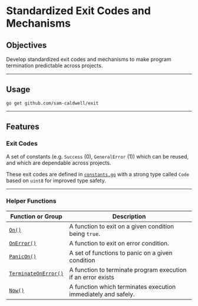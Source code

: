 Standardized Exit Codes and Mechanisms
======================================

## Objectives

Develop standardized exit codes and mechanisms to make program termination predictable across
projects.

---

## Usage

`go get github.com/sam-caldwell/exit`

---

## Features

### Exit Codes

A set of constants (e.g. `Success` (0), `GeneralError` (1)) which can be reused,
and which are dependable across projects.

These exit codes are defined in [`constants.go`](./constants.go) with a strong type
called `Code` based on `uint8` for improved type safety.

---

### Helper Functions

| Function or Group                             | Description                                                               | 
|-----------------------------------------------|---------------------------------------------------------------------------| 
| [`On()`](./On.go)                             | A function to exit on a given condition being `true`.                     |
| [`OnError()`](./OnError.go)                   | A function to exit on error condition.                                    |
| [`PanicOn()`](./PanicOn.go)                   | A set of functions to panic on a given condition                          |
| [`TerminateOnError()`](./TerminateOnError.go) | A function to terminate program execution if an error exists              |
| [`Now()`](./Now.go)                           | A function which terminates execution immediately and safely.             